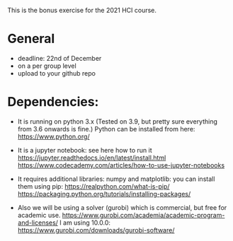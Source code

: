 This is the bonus exercise for the 2021 HCI course.

# General
- deadline: 22nd of December
- on a per group level
- upload to your github repo

# Dependencies:
- It is running on python 3.x (Tested on 3.9, but pretty sure everything from 3.6 onwards is fine.)
  Python can be installed from here: https://www.python.org/

- It is a jupyter notebook: see here how to run it 
  https://jupyter.readthedocs.io/en/latest/install.html
  https://www.codecademy.com/articles/how-to-use-jupyter-notebooks

- It requires additional libraries: numpy and matplotlib: you can install them using pip: 
  https://realpython.com/what-is-pip/
  https://packaging.python.org/tutorials/installing-packages/

- Also we will be using a solver (gurobi) which is commercial, but free for academic use. 
  https://www.gurobi.com/academia/academic-program-and-licenses/
  I am using 10.0.0: https://www.gurobi.com/downloads/gurobi-software/




